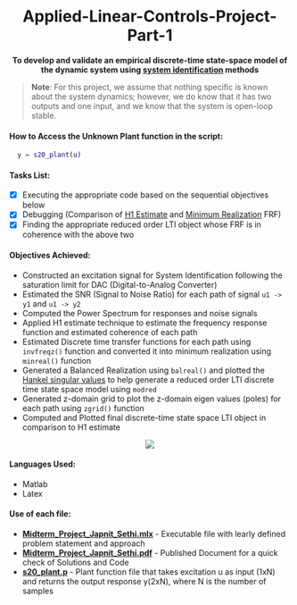 # <div align="center">Applied-Linear-Controls-Project-Part-1</div>
**<div align="center">To develop and validate an empirical discrete-time state-space model of the dynamic system using [system identification](https://www.mathworks.com/help/ident/gs/about-system-identification.html) methods</div>**

> **Note**: For this project, we assume that nothing specific is known about the system dynamics; however, we do know that it has two outputs and one input, and we know that the system is open-loop stable.

#### How to Access the Unknown Plant function in the script:
```Matlab
  y = s20_plant(u)
```

#### Tasks List:
- [x] Executing the appropriate code based on the sequential objectives below
- [x] Debugging (Comparison of [H1 Estimate](https://community.sw.siemens.com/s/article/what-is-a-frequency-response-function-frf) and [Minimum Realization](https://en.wikipedia.org/wiki/Minimal_realization) FRF)
- [x] Finding the appropriate reduced order LTI object whose FRF is in coherence with the above two

#### Objectives Achieved: 

- Constructed an excitation signal for System Identification following the saturation limit for DAC (Digital-to-Analog Converter)
- Estimated the SNR (Signal to Noise Ratio) for each path of signal `u1 -> y1` and `u1 -> y2`
- Computed the Power Spectrum for responses and noise signals
- Applied H1 estimate technique to estimate the frequency response function and estimated coherence of each path
- Estimated Discrete time transfer functions for each path using `invfreqz()` function and converted it into minimum realization using `minreal()` function
- Generated a Balanced Realization using `balreal()` and plotted the [Hankel singular values](https://en.wikipedia.org/wiki/Hankel_singular_value) to help generate a reduced order LTI discrete time state space model using `modred`
- Generated z-domain grid to plot the z-domain eigen values (poles) for each path using `zgrid()` function
- Computed and Plotted final discrete-time state space LTI object in comparison to H1 estimate



<p align="center"><img src="auv_animate.gif">  </p>



#### Languages Used:
- Matlab
- Latex 

#### Use of each file:
- [**Midterm_Project_Japnit_Sethi.mlx**](Midterm_Project_Japnit_Sethi.mlx) - Executable file with learly defined problem statement and approach
- [**Midterm_Project_Japnit_Sethi.pdf**](Midterm_Project_Japnit_Sethi.pdf) - Published Document for a quick check of Solutions and Code
- [**s20_plant.p**](s20_plant.p) - Plant function file that takes excitation u as input (1xN) and returns the output response y(2xN), where N is the number of samples
